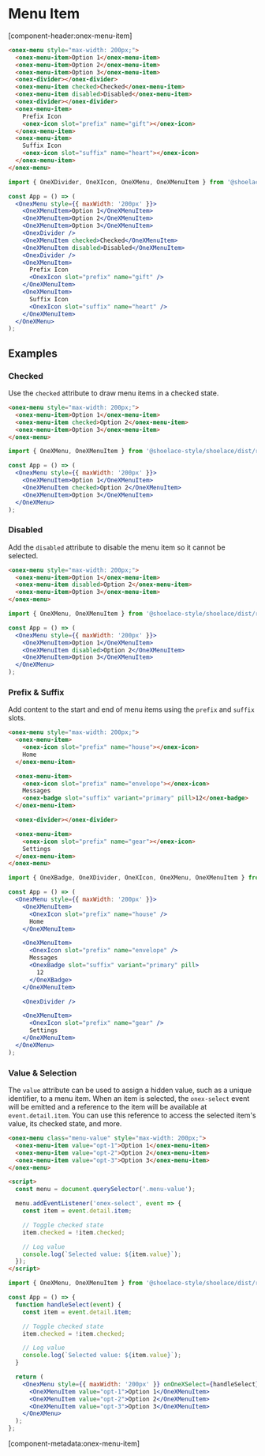 # Menu Item

[component-header:onex-menu-item]

```html preview
<onex-menu style="max-width: 200px;">
  <onex-menu-item>Option 1</onex-menu-item>
  <onex-menu-item>Option 2</onex-menu-item>
  <onex-menu-item>Option 3</onex-menu-item>
  <onex-divider></onex-divider>
  <onex-menu-item checked>Checked</onex-menu-item>
  <onex-menu-item disabled>Disabled</onex-menu-item>
  <onex-divider></onex-divider>
  <onex-menu-item>
    Prefix Icon
    <onex-icon slot="prefix" name="gift"></onex-icon>
  </onex-menu-item>
  <onex-menu-item>
    Suffix Icon
    <onex-icon slot="suffix" name="heart"></onex-icon>
  </onex-menu-item>
</onex-menu>
```

```jsx react
import { OneXDivider, OneXIcon, OneXMenu, OneXMenuItem } from '@shoelace-style/shoelace/dist/react';

const App = () => (
  <OnexMenu style={{ maxWidth: '200px' }}>
    <OneXMenuItem>Option 1</OneXMenuItem>
    <OneXMenuItem>Option 2</OneXMenuItem>
    <OneXMenuItem>Option 3</OneXMenuItem>
    <OnexDivider />
    <OneXMenuItem checked>Checked</OneXMenuItem>
    <OneXMenuItem disabled>Disabled</OneXMenuItem>
    <OnexDivider />
    <OneXMenuItem>
      Prefix Icon
      <OnexIcon slot="prefix" name="gift" />
    </OneXMenuItem>
    <OneXMenuItem>
      Suffix Icon
      <OnexIcon slot="suffix" name="heart" />
    </OneXMenuItem>
  </OneXMenu>
);
```

## Examples

### Checked

Use the `checked` attribute to draw menu items in a checked state.

```html preview
<onex-menu style="max-width: 200px;">
  <onex-menu-item>Option 1</onex-menu-item>
  <onex-menu-item checked>Option 2</onex-menu-item>
  <onex-menu-item>Option 3</onex-menu-item>
</onex-menu>
```

```jsx react
import { OneXMenu, OneXMenuItem } from '@shoelace-style/shoelace/dist/react';

const App = () => (
  <OnexMenu style={{ maxWidth: '200px' }}>
    <OneXMenuItem>Option 1</OneXMenuItem>
    <OneXMenuItem checked>Option 2</OneXMenuItem>
    <OneXMenuItem>Option 3</OneXMenuItem>
  </OneXMenu>
);
```

### Disabled

Add the `disabled` attribute to disable the menu item so it cannot be selected.

```html preview
<onex-menu style="max-width: 200px;">
  <onex-menu-item>Option 1</onex-menu-item>
  <onex-menu-item disabled>Option 2</onex-menu-item>
  <onex-menu-item>Option 3</onex-menu-item>
</onex-menu>
```

```jsx react
import { OneXMenu, OneXMenuItem } from '@shoelace-style/shoelace/dist/react';

const App = () => (
  <OnexMenu style={{ maxWidth: '200px' }}>
    <OneXMenuItem>Option 1</OneXMenuItem>
    <OneXMenuItem disabled>Option 2</OneXMenuItem>
    <OneXMenuItem>Option 3</OneXMenuItem>
  </OneXMenu>
);
```

### Prefix & Suffix

Add content to the start and end of menu items using the `prefix` and `suffix` slots.

```html preview
<onex-menu style="max-width: 200px;">
  <onex-menu-item>
    <onex-icon slot="prefix" name="house"></onex-icon>
    Home
  </onex-menu-item>

  <onex-menu-item>
    <onex-icon slot="prefix" name="envelope"></onex-icon>
    Messages
    <onex-badge slot="suffix" variant="primary" pill>12</onex-badge>
  </onex-menu-item>

  <onex-divider></onex-divider>

  <onex-menu-item>
    <onex-icon slot="prefix" name="gear"></onex-icon>
    Settings
  </onex-menu-item>
</onex-menu>
```

```jsx react
import { OneXBadge, OneXDivider, OneXIcon, OneXMenu, OneXMenuItem } from '@shoelace-style/shoelace/dist/react';

const App = () => (
  <OnexMenu style={{ maxWidth: '200px' }}>
    <OneXMenuItem>
      <OnexIcon slot="prefix" name="house" />
      Home
    </OneXMenuItem>

    <OneXMenuItem>
      <OnexIcon slot="prefix" name="envelope" />
      Messages
      <OnexBadge slot="suffix" variant="primary" pill>
        12
      </OneXBadge>
    </OneXMenuItem>

    <OnexDivider />

    <OneXMenuItem>
      <OnexIcon slot="prefix" name="gear" />
      Settings
    </OneXMenuItem>
  </OneXMenu>
);
```

### Value & Selection

The `value` attribute can be used to assign a hidden value, such as a unique identifier, to a menu item. When an item is selected, the `onex-select` event will be emitted and a reference to the item will be available at `event.detail.item`. You can use this reference to access the selected item's value, its checked state, and more.

```html preview
<onex-menu class="menu-value" style="max-width: 200px;">
  <onex-menu-item value="opt-1">Option 1</onex-menu-item>
  <onex-menu-item value="opt-2">Option 2</onex-menu-item>
  <onex-menu-item value="opt-3">Option 3</onex-menu-item>
</onex-menu>

<script>
  const menu = document.querySelector('.menu-value');

  menu.addEventListener('onex-select', event => {
    const item = event.detail.item;

    // Toggle checked state
    item.checked = !item.checked;

    // Log value
    console.log(`Selected value: ${item.value}`);
  });
</script>
```

```jsx react
import { OneXMenu, OneXMenuItem } from '@shoelace-style/shoelace/dist/react';

const App = () => {
  function handleSelect(event) {
    const item = event.detail.item;

    // Toggle checked state
    item.checked = !item.checked;

    // Log value
    console.log(`Selected value: ${item.value}`);
  }

  return (
    <OnexMenu style={{ maxWidth: '200px' }} onOneXSelect={handleSelect}>
      <OneXMenuItem value="opt-1">Option 1</OneXMenuItem>
      <OneXMenuItem value="opt-2">Option 2</OneXMenuItem>
      <OneXMenuItem value="opt-3">Option 3</OneXMenuItem>
    </OneXMenu>
  );
};
```

[component-metadata:onex-menu-item]
